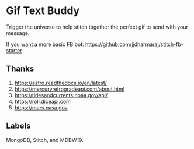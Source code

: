 # Gif Text Buddy

Trigger the universe to help stitch together the perfect gif to send with your message.

If you want a more basic FB bot: https://github.com/jjdharmaraj/stitch-fb-starter

## Thanks
1. https://aztro.readthedocs.io/en/latest/
2. https://mercuryretrogradeapi.com/about.html
3. https://tidesandcurrents.noaa.gov/api/
4. https://roll.diceapi.com
5. https://mars.nasa.gov

## Labels
MongoDB, Stitch, and MDBW19.